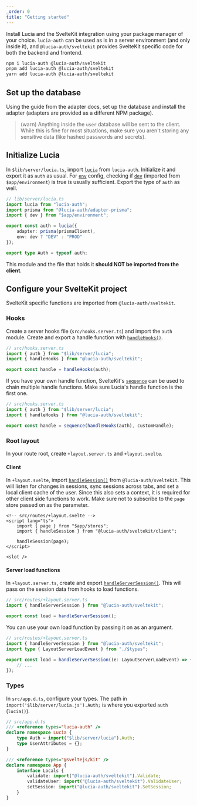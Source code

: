 ```yaml
---
_order: 0
title: "Getting started"
---
```


Install Lucia and the SvelteKit integration using your package manager of your choice. `lucia-auth` can be used as is in a server environment (and only inside it), and `@lucia-auth/sveltekit` provides SvelteKit specific code for both the backend and frontend.

```bash
npm i lucia-auth @lucia-auth/sveltekit
pnpm add lucia-auth @lucia-auth/sveltekit
yarn add lucia-auth @lucia-auth/sveltekit
```

## Set up the database

Using the guide from the adapter docs, set up the database and install the adapter (adapters are provided as a different NPM package).

> (warn) Anything inside the `user` database will be sent to the client. While this is fine for most situations, make sure you aren't storing any sensitive data (like hashed passwords and secrets).

## Initialize Lucia

In `$lib/server/lucia.ts`, import [`lucia`](/reference/api/server-api#lucia-default) from `lucia-auth`. Initialize it and export it as `auth` as usual. For [`env`](/reference/configure/lucia-configurations#env) config, checking if [`dev`](https://kit.svelte.dev/docs/modules#$app-environment-dev) (imported from `$app/environment`) is true is usually sufficient. Export the type of `auth` as well.

```ts
// lib/server/lucia.ts
import lucia from "lucia-auth";
import prisma from "@lucia-auth/adapter-prisma";
import { dev } from "$app/environment";

export const auth = lucia({
	adapter: prisma(prismaClient),
	env: dev ? "DEV" : "PROD"
});

export type Auth = typeof auth;
```

This module and the file that holds it **should NOT be imported from the client**.

## Configure your SvelteKit project

SvelteKit specific functions are imported from `@lucia-auth/sveltekit`.

### Hooks

Create a server hooks file (`src/hooks.server.ts`) and import the `auth` module. Create and export a handle function with [`handleHooks()`](/sveltekit/api-reference/server-api#handlehooks).

```ts
// src/hooks.server.ts
import { auth } from "$lib/server/lucia";
import { handleHooks } from "@lucia-auth/sveltekit";

export const handle = handleHooks(auth);
```

If you have your own handle function, SvelteKit's [`sequence`](https://kit.svelte.dev/docs/modules#sveltejs-kit-hooks-sequence) can be used to chain multiple handle functions. Make sure Lucia's handle function is the first one.

```ts
// src/hooks.server.ts
import { auth } from "$lib/server/lucia";
import { handleHooks } from "@lucia-auth/sveltekit";

export const handle = sequence(handleHooks(auth), customHandle);
```

### Root layout

In your route root, create `+layout.server.ts` and `+layout.svelte`.

#### Client

In `+layout.svelte`, import [`handleSession()`](/sveltekit/api-reference/client-api#handlesession) from `@lucia-auth/sveltekit`. This will listen for changes in sessions, sync sessions across tabs, and set a local client cache of the user. Since this also sets a context, it is required for other client side functions to work. Make sure not to subscribe to the `page` store passed on as the parameter.

```svelte
<!-- src/routes/+layout.svelte -->
<script lang="ts">
	import { page } from "$app/stores";
	import { handleSession } from "@lucia-auth/sveltekit/client";

	handleSession(page);
</script>

<slot />
```

#### Server load functions

In `+layout.server.ts`, create and export [`handleServerSession()`](/sveltekit/api-reference/server-api#handleserversession). This will pass on the session data from hooks to load functions.

```ts
// src/routes/+layout.server.ts
import { handleServerSession } from "@lucia-auth/sveltekit";

export const load = handleServerSession();
```

You can use your own load function by passing it on as an argument.

```ts
// src/routes/+layout.server.ts
import { handleServerSession } from "@lucia-auth/sveltekit";
import type { LayoutServerLoadEvent } from "./$types";

export const load = handleServerSession((e: LayoutServerLoadEvent) => {
	// ...
});
```

### Types

In `src/app.d.ts`, configure your types. The path in `import('$lib/server/lucia.js').Auth;` is where you exported `auth` (`lucia()`).

```ts
// src/app.d.ts
/// <reference types="lucia-auth" />
declare namespace Lucia {
	type Auth = import("$lib/server/lucia").Auth;
	type UserAttributes = {};
}

/// <reference types="@sveltejs/kit" />
declare namespace App {
	interface Locals {
		validate: import("@lucia-auth/sveltekit").Validate;
		validateUser: import("@lucia-auth/sveltekit").ValidateUser;
		setSession: import("@lucia-auth/sveltekit").SetSession;
	}
}
```
